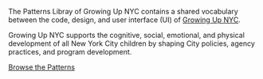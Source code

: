 The Patterns Libray of Growing Up NYC contains a shared vocabulary between the code, design, and user interface (UI) of [Growing Up NYC](https://growingupnyc.cityofnewyork.us/).

Growing Up NYC supports the cognitive, social, emotional, and physical development of all New York City children by shaping City policies, agency practices, and program development.

<p class="text-center">
  <a class="button--primary bg-blue hover:bg-blue-light text-white js-offcanvas" href='#patterns' data-js="offcanvas-patterns"/>Browse the Patterns</a>
</p>
